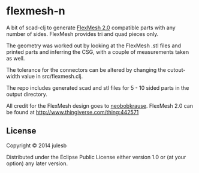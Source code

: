 # flexmesh-n

A bit of scad-clj to generate [FlexMesh 2.0](http://www.thingiverse.com/thing:442571) compatible parts with any number of sides. FlexMesh provides tri and quad pieces only.

The geometry was worked out by looking at the FlexMesh .stl files and printed parts and inferring the CSG, with a couple of measurements taken as well.

The tolerance for the connectors can be altered by changing the cutout-width value in src/flexmesh.clj.

The repo includes generated scad and stl files for 5 - 10 sided parts in the output directory.

All credit for the FlexMesh design goes to [neobobkrause](http://www.thingiverse.com/neobobkrause/about). FlexMesh 2.0 can be found at http://www.thingiverse.com/thing:442571


## License

Copyright © 2014 julesb

Distributed under the Eclipse Public License either version 1.0 or (at
your option) any later version.
